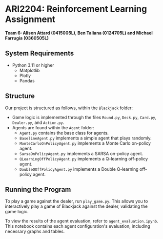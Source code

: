 # ARI2204: Reinforcement Learning Assignment

<b>Team 6: Alison Attard (0415005L), Ben Taliana (0124705L) and Michael Farrugia (0360505L)</b>

## System Requirements

- Python 3.11 or higher
    - Matplotlib
    - Plotly
    - Pandas

## Structure

Our project is structured as follows, within the `Blackjack` folder:

- Game logic is implemented through the files `Round.py`, `Deck.py`, `Card.py`, `Dealer.py`, and `Action.py`.
- Agents are found within the `Agent` folder:
    - `Agent.py` contains the base class for agents.
    - `BaselineAgent.py` implements a simple agent that plays randomly.
    - `MonteCarloOnPolicyAgent.py` implements a Monte Carlo on-policy agent.
    - `SarsaOnPolicyAgent.py` implements a SARSA on-policy agent.
    - `QLearningOffPolicyAgent.py` implements a Q-learning off-policy agent.
    - `DoubleQOffPolicyAgent.py` implements a Double Q-learning off-policy agent.

## Running the Program

To play a game against the dealer, run `play_game.py`. This allows you to interactively play a game of Blackjack against the dealer, validating the game logic.

To view the results of the agent evaluation, refer to `agent_evaluation.ipynb`. This notebook contains each agent configuration's evaluation, including necessary graphs and tables.